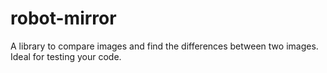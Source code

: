 # robot-mirror
A library to compare images and find the differences between two images. Ideal for testing your code.
